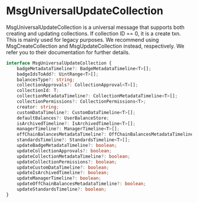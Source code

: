 # MsgUniversalUpdateCollection

MsgUniversalUpdateCollection is a universal message that supports both creating and updating collections. If collection ID == 0, it is a create txn. This is mainly used for legacy purposes. We recommend using MsgCreateCollection and MsgUpdateCollection instead, respectively. We refer you to their documentation for further details.

```typescript
interface MsgUniversalUpdateCollection {
    badgeMetadataTimeline?: BadgeMetadataTimeline<T>[];
    badgeIdsToAdd?: UintRange<T>[];
    balancesType?: string;
    collectionApprovals?: CollectionApproval<T>[];
    collectionId: T;
    collectionMetadataTimeline?: CollectionMetadataTimeline<T>[];
    collectionPermissions?: CollectionPermissions<T>;
    creator: string;
    customDataTimeline?: CustomDataTimeline<T>[];
    defaultBalances?: UserBalanceStore;
    isArchivedTimeline?: IsArchivedTimeline<T>[];
    managerTimeline?: ManagerTimeline<T>[];
    offChainBalancesMetadataTimeline?: OffChainBalancesMetadataTimeline<T>[];
    standardsTimeline?: StandardsTimeline<T>[];
    updateBadgeMetadataTimeline?: boolean;
    updateCollectionApprovals?: boolean;
    updateCollectionMetadataTimeline?: boolean;
    updateCollectionPermissions?: boolean;
    updateCustomDataTimeline?: boolean;
    updateIsArchivedTimeline?: boolean;
    updateManagerTimeline?: boolean;
    updateOffChainBalancesMetadataTimeline?: boolean;
    updateStandardsTimeline?: boolean;
}
```
